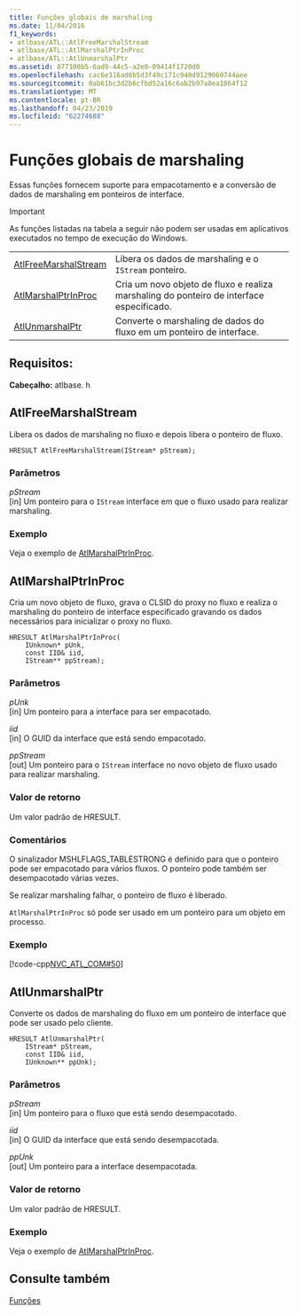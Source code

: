 ```yaml
---
title: Funções globais de marshaling
ms.date: 11/04/2016
f1_keywords:
- atlbase/ATL::AtlFreeMarshalStream
- atlbase/ATL::AtlMarshalPtrInProc
- atlbase/ATL::AtlUnmarshalPtr
ms.assetid: 877100b5-6ad9-44c5-a2e0-09414f1720d0
ms.openlocfilehash: cac6e316ad6b5d3f49c171c940d9129060744aee
ms.sourcegitcommit: 0ab61bc3d2b6cfbd52a16c6ab2b97a8ea1864f12
ms.translationtype: MT
ms.contentlocale: pt-BR
ms.lasthandoff: 04/23/2019
ms.locfileid: "62274688"
---
```

# <a name="marshaling-global-functions"></a>Funções globais de marshaling

Essas funções fornecem suporte para empacotamento e a conversão de dados de marshaling em ponteiros de interface.

> [!IMPORTANT]
>  As funções listadas na tabela a seguir não podem ser usadas em aplicativos executados no tempo de execução do Windows.

|||
|-|-|
|[AtlFreeMarshalStream](#atlfreemarshalstream)|Libera os dados de marshaling e o `IStream` ponteiro.|
|[AtlMarshalPtrInProc](#atlmarshalptrinproc)|Cria um novo objeto de fluxo e realiza marshaling do ponteiro de interface especificado.|
|[AtlUnmarshalPtr](#atlunmarshalptr)|Converte o marshaling de dados do fluxo em um ponteiro de interface.|

## <a name="requirements"></a>Requisitos:

**Cabeçalho:** atlbase. h

##  <a name="atlfreemarshalstream"></a>  AtlFreeMarshalStream

Libera os dados de marshaling no fluxo e depois libera o ponteiro de fluxo.

```
HRESULT AtlFreeMarshalStream(IStream* pStream);
```

### <a name="parameters"></a>Parâmetros

*pStream*<br/>
[in] Um ponteiro para o `IStream` interface em que o fluxo usado para realizar marshaling.

### <a name="example"></a>Exemplo

Veja o exemplo de [AtlMarshalPtrInProc](#atlmarshalptrinproc).

##  <a name="atlmarshalptrinproc"></a>  AtlMarshalPtrInProc

Cria um novo objeto de fluxo, grava o CLSID do proxy no fluxo e realiza o marshaling do ponteiro de interface especificado gravando os dados necessários para inicializar o proxy no fluxo.

```
HRESULT AtlMarshalPtrInProc(
    IUnknown* pUnk,
    const IID& iid,
    IStream** ppStream);
```

### <a name="parameters"></a>Parâmetros

*pUnk*<br/>
[in] Um ponteiro para a interface para ser empacotado.

*iid*<br/>
[in] O GUID da interface que está sendo empacotado.

*ppStream*<br/>
[out] Um ponteiro para o `IStream` interface no novo objeto de fluxo usado para realizar marshaling.

### <a name="return-value"></a>Valor de retorno

Um valor padrão de HRESULT.

### <a name="remarks"></a>Comentários

O sinalizador MSHLFLAGS_TABLESTRONG é definido para que o ponteiro pode ser empacotado para vários fluxos. O ponteiro pode também ser desempacotado várias vezes.

Se realizar marshaling falhar, o ponteiro de fluxo é liberado.

`AtlMarshalPtrInProc` só pode ser usado em um ponteiro para um objeto em processo.

### <a name="example"></a>Exemplo

[!code-cpp[NVC_ATL_COM#50](../../atl/codesnippet/cpp/marshaling-global-functions_1.cpp)]

##  <a name="atlunmarshalptr"></a>  AtlUnmarshalPtr

Converte os dados de marshaling do fluxo em um ponteiro de interface que pode ser usado pelo cliente.

```
HRESULT AtlUnmarshalPtr(
    IStream* pStream,
    const IID& iid,
    IUnknown** ppUnk);
```

### <a name="parameters"></a>Parâmetros

*pStream*<br/>
[in] Um ponteiro para o fluxo que está sendo desempacotado.

*iid*<br/>
[in] O GUID da interface que está sendo desempacotada.

*ppUnk*<br/>
[out] Um ponteiro para a interface desempacotada.

### <a name="return-value"></a>Valor de retorno

Um valor padrão de HRESULT.

### <a name="example"></a>Exemplo

Veja o exemplo de [AtlMarshalPtrInProc](#atlmarshalptrinproc).

## <a name="see-also"></a>Consulte também

[Funções](../../atl/reference/atl-functions.md)
